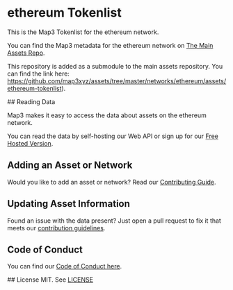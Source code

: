 
# ethereum Tokenlist

This is the Map3 Tokenlist for the ethereum network.

You can find the Map3 metadata for the ethereum network on [The Main Assets Repo](https://github.com/map3xyz/assets/tree/master/networks/ethereum).

This repository is added as a submodule to the main assets repository. You can find the link here: https://github.com/map3xyz/assets/tree/master/networks/ethereum/assets/ethereum-tokenlist).

## Reading Data

Map3 makes it easy to access the data about assets on the ethereum network. 

You can read the data by self-hosting our Web API or sign up for our [Free Hosted Version](https://map3.xyz).

## Adding an Asset or Network 

Would you like to add an asset or network? Read our [Contributing Guide](https://github.com/map3xyz/assets/tree/master/docs/CONTRIBUTING.md).

## Updating Asset Information

Found an issue with the data present? Just open a pull request to fix it that meets our [contribution guidelines](https://github.com/map3xyz/assets/tree/master/docs/CONTRIBUTING.md).

## Code of Conduct
You can find our [Code of Conduct here](https://github.com/map3xyz/assets/tree/master/docs/CODE_OF_CONDUCT.md).

## License
MIT. See [LICENSE](LICENSE)
